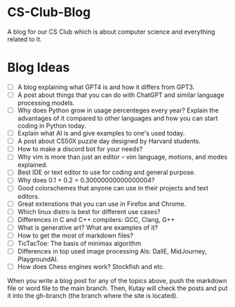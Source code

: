 # CS-Club-Blog
A blog for our CS Club which is about computer science and everything related to it.

# Blog Ideas
- [ ] A blog explaining what GPT4 is and how it differs from GPT3.
- [ ] A post about things that you can do with ChatGPT and similar language processing models.
- [ ] Why does Python grow in usage percenteges every year? Explain the advantages of it compared to other languages and how you can start coding in Python today.
- [ ] Explain what AI is and give examples to one's used today.
- [ ] A post about CS50X puzzle day designed by Harvard students.
- [ ] How to make a discord bot for your needs?
- [ ] Why vim is more than just an editor – vim language, motions, and modes explained.
- [ ] Best IDE or text editor to use for coding and general purpose.
- [ ] Why does 0.1 + 0.2 = 0.30000000000000004?
- [ ] Good colorschemes that anyone can use in their projects and text editors.
- [ ] Great extenstions that you can use in Firefox and Chrome.
- [ ] Which linux distro is best for different use cases?
- [ ] Differences in C and C++ compilers: GCC, Clang, G++
- [ ] What is generative art? What are examples of it?
- [ ] How to get the most of markdown files?
- [ ] TicTacToe: The basis of minimax algorithm
- [ ] Differences in top used image processing AIs: DallE, MidJourney, PlaygroundAI.
- [ ] How does Chess engines work? Stockfish and etc.

When you write a blog post for any of the topics above, push the markdown file or word file to the main branch. Then, Kutay will check the posts and put it into the gh-branch (the branch where the site is located).
